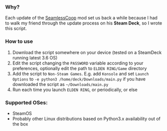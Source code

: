 ### Why?
Each update of the [SeamlessCoop](https://github.com/LukeYui/EldenRingSeamlessCoopRelease) mod set us back a while because I had to walk my friend through the update process on his **Steam Deck**, so I wrote this script.

### How to use
1. Download the script somewhere on your device (tested on a SteamDeck running latest 3.6 OS)
2. Edit the script changing the `PASSWORD` variable according to your preferences, optionally edit the path to `ELDEN RING/Game` directory
3. Add the script to `Non-Steam Games`. E.g. add `Konsole` and set `Launch Options` to `-e python3 /home/deck/Downloads/main.py` if you have downloaded the script as `~/Downloads/main.py`
4. Run each time you launch `ELDEN RING`, or periodically, or else

### Supported OSes:
* SteamOS
* Probably other Linux distributions based on Python3.x availability out of the box
